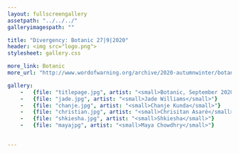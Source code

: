 ```yaml
---
layout: fullscreengallery
assetpath: "../../../"
galleryimagespath: ""

title: "Divergency: Botanic 27|9|2020"
header: <img src="logo.png">
stylesheet: gallery.css

more_link: Botanic
more_url: "http://www.wordofwarning.org/archive/2020-autumnwinter/botanic/"

gallery:
    -   {file: "titlepage.jpg", artist: "<small>Botanic, September 2020</small>", show: "<small>Images copyright &copy;2020 Divergency</small>"}
    -   {file: "jade.jpg", artist: "<small>Jade Williams</small>"}
    -   {file: "chanje.jpg", artist: "<small>Chanje Kunda</small>"}
    -   {file: "christian.jpg", artist: "<small>Chrisitan Asaré</small>"}
    -   {file: "shkiesha.jpg", artist: "<small>Shkiesha</small>"}
    -   {file: "mayajpg", artist: "<small>Maya Chowdhry</small>"}
   

---
```

